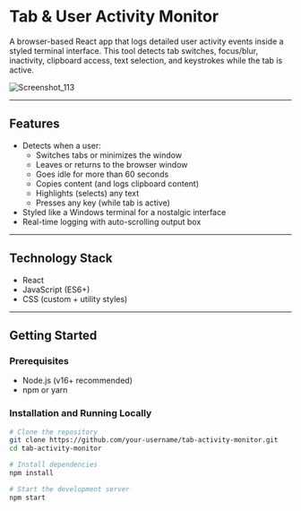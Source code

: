 # Tab & User Activity Monitor

A browser-based React app that logs detailed user activity events inside a styled terminal interface. This tool detects tab switches, focus/blur, inactivity, clipboard access, text selection, and keystrokes while the tab is active.

![Screenshot_113](https://github.com/user-attachments/assets/644bdb0f-8b67-449e-8089-fff0c2909810)

---

## Features

- Detects when a user:
  - Switches tabs or minimizes the window
  - Leaves or returns to the browser window
  - Goes idle for more than 60 seconds
  - Copies content (and logs clipboard content)
  - Highlights (selects) any text
  - Presses any key (while tab is active)
- Styled like a Windows terminal for a nostalgic interface
- Real-time logging with auto-scrolling output box

---

## Technology Stack

- React
- JavaScript (ES6+)
- CSS (custom + utility styles)

---

## Getting Started

### Prerequisites

- Node.js (v16+ recommended)
- npm or yarn

### Installation and Running Locally

```bash
# Clone the repository
git clone https://github.com/your-username/tab-activity-monitor.git
cd tab-activity-monitor

# Install dependencies
npm install

# Start the development server
npm start
